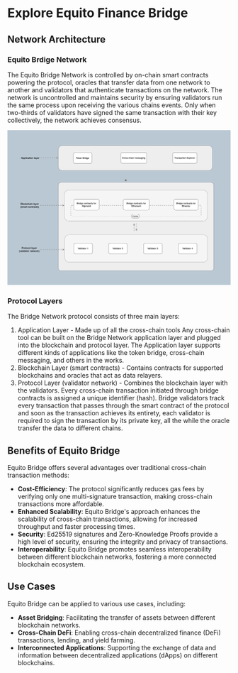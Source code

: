 # Explore Equito Finance Bridge

## Network Architecture

### Equito Brdige Network

The Equito Bridge Network is controlled by on-chain smart contracts powering the protocol, oracles that transfer data from one network to another and validators that authenticate transactions on the network. The network is uncontrolled and maintains security by ensuring validators run the same process upon receiving the various chains events. Only when two-thirds of validators have signed the same transaction with their key collectively, the network achieves consensus.

![Equito Bridge Network](./equito-bridge-network.png)

### Protocol Layers

The Bridge Network protocol consists of three main layers:

1. Application Layer - Made up of all the cross-chain tools Any cross-chain tool can be built on the Bridge Network application layer and plugged into the blockchain and protocol layer. The Application layer supports different kinds of applications like the token bridge, cross-chain messaging, and others in the works.
2. Blockchain Layer (smart contracts) - Contains contracts for supported blockchains and oracles that act as data relayers.
3. Protocol Layer (validator network) - Combines the blockchain layer with the validators. Every cross-chain transaction initiated through bridge contracts is assigned a unique identifier (hash). Bridge validators track every transaction that passes through the smart contract of the protocol and soon as the transaction achieves its entirety, each validator is required to sign the transaction by its private key, all the while the oracle transfer the data to different chains.

## Benefits of Equito Bridge

Equito Bridge offers several advantages over traditional cross-chain transaction methods:

- **Cost-Efficiency**: The protocol significantly reduces gas fees by verifying only one multi-signature transaction, making cross-chain transactions more affordable.
- **Enhanced Scalability**: Equito Bridge's approach enhances the scalability of cross-chain transactions, allowing for increased throughput and faster processing times.
- **Security**: Ed25519 signatures and Zero-Knowledge Proofs provide a high level of security, ensuring the integrity and privacy of transactions.
- **Interoperability**: Equito Bridge promotes seamless interoperability between different blockchain networks, fostering a more connected blockchain ecosystem.

## Use Cases

Equito Bridge can be applied to various use cases, including:

- **Asset Bridging**: Facilitating the transfer of assets between different blockchain networks.
- **Cross-Chain DeFi**: Enabling cross-chain decentralized finance (DeFi) transactions, lending, and yield farming.
- **Interconnected Applications**: Supporting the exchange of data and information between decentralized applications (dApps) on different blockchains.
